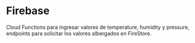 # Firebase

Cloud Functions para ingresar valores de temperature, humidity y pressure, endpoints para solicitar los valores albergados en FireStore.